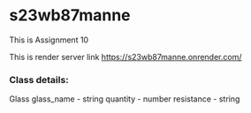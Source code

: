 # s23wb87manne

This is Assignment 10

This is render server link <https://s23wb87manne.onrender.com/>

### Class details:
Glass
glass_name - string
quantity - number
resistance - string
